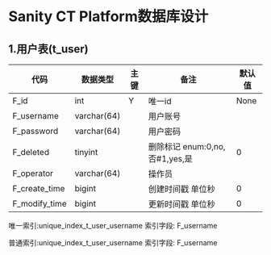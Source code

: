 # 					Sanity CT Platform数据库设计
## 1.用户表(t_user)


| 代码 | 数据类型 | 主键 | 备注 | 默认值 |
| - | - | - | - | - |
| F_id|int|Y|唯一id|None|
| F_username|varchar(64)||用户账号||
| F_password|varchar(64)||用户密码||
| F_deleted|tinyint||删除标记 enum:0,no,否#1,yes,是|0|
| F_operator|varchar(64)||操作员||
| F_create_time|bigint||创建时间戳 单位秒|0|
| F_modify_time|bigint||更新时间戳 单位秒|0|


唯一索引:unique_index_t_user_username  索引字段: F_username

普通索引:unique_index_t_user_username  索引字段: F_username



